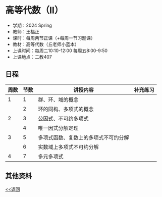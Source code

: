 # 高等代数（II）

* 学期：2024 Spring
* 教师：王福正
* 课时：每周两节正课（+每周一节习题课）
* 教材：高等代数（丘老师小蓝本）
* 上课时间：每周二10:10-12:00 每周五8:00-9:50
* 上课地点：二教407

## 日程

| 周数 |节数|讲授内容                             | 补充练习      |
| ---- |----| ------------------------------------ | ------------- |
|1|1|群、环、域的概念||
||2|环的同构、多项式的概念||
|2|3|公因式、不可约多项式||
||4|唯一因式分解定理||
|3|5|多项式函数、复数上的多项式不可约分解||
||6|实数域上多项式不可约分解||
|4|7|多元多项式||

## 其他资料

[<<返回](university_courses)